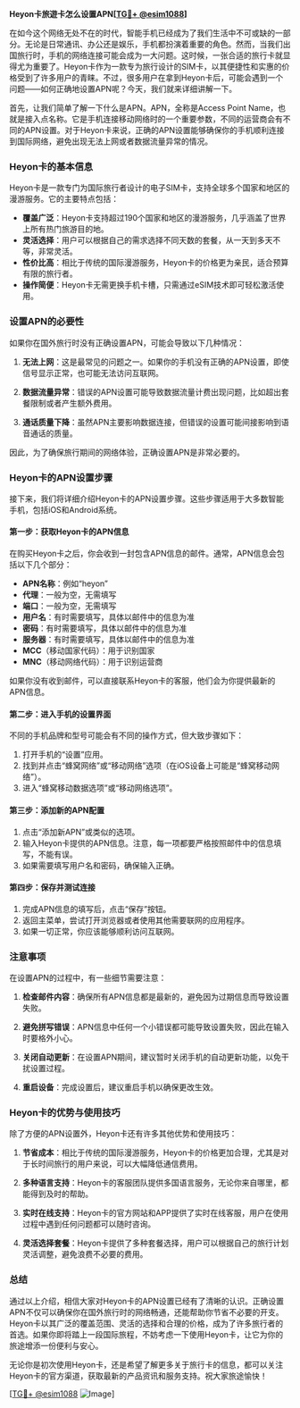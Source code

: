 **Heyon卡旅遊卡怎么设置APN[[TG💪+ @esim1088](https://t.me/s/esim1088)]**

在如今这个网络无处不在的时代，智能手机已经成为了我们生活中不可或缺的一部分。无论是日常通讯、办公还是娱乐，手机都扮演着重要的角色。然而，当我们出国旅行时，手机的网络连接可能会成为一大问题。这时候，一张合适的旅行卡就显得尤为重要了。Heyon卡作为一款专为旅行设计的SIM卡，以其便捷性和实惠的价格受到了许多用户的青睐。不过，很多用户在拿到Heyon卡后，可能会遇到一个问题——如何正确地设置APN呢？今天，我们就来详细讲解一下。

首先，让我们简单了解一下什么是APN。APN，全称是Access Point Name，也就是接入点名称。它是手机连接移动网络时的一个重要参数，不同的运营商会有不同的APN设置。对于Heyon卡来说，正确的APN设置能够确保你的手机顺利连接到国际网络，避免出现无法上网或者数据流量异常的情况。

### Heyon卡的基本信息

Heyon卡是一款专门为国际旅行者设计的电子SIM卡，支持全球多个国家和地区的漫游服务。它的主要特点包括：

- **覆盖广泛**：Heyon卡支持超过190个国家和地区的漫游服务，几乎涵盖了世界上所有热门旅游目的地。
- **灵活选择**：用户可以根据自己的需求选择不同天数的套餐，从一天到多天不等，非常灵活。
- **性价比高**：相比于传统的国际漫游服务，Heyon卡的价格更为亲民，适合预算有限的旅行者。
- **操作简便**：Heyon卡无需更换手机卡槽，只需通过eSIM技术即可轻松激活使用。

### 设置APN的必要性

如果你在国外旅行时没有正确设置APN，可能会导致以下几种情况：

1. **无法上网**：这是最常见的问题之一。如果你的手机没有正确的APN设置，即使信号显示正常，也可能无法访问互联网。
   
2. **数据流量异常**：错误的APN设置可能导致数据流量计费出现问题，比如超出套餐限制或者产生额外费用。

3. **通话质量下降**：虽然APN主要影响数据连接，但错误的设置可能间接影响到语音通话的质量。

因此，为了确保旅行期间的网络体验，正确设置APN是非常必要的。

### Heyon卡的APN设置步骤

接下来，我们将详细介绍Heyon卡的APN设置步骤。这些步骤适用于大多数智能手机，包括iOS和Android系统。

#### 第一步：获取Heyon卡的APN信息

在购买Heyon卡之后，你会收到一封包含APN信息的邮件。通常，APN信息会包括以下几个部分：

- **APN名称**：例如“heyon”
- **代理**：一般为空，无需填写
- **端口**：一般为空，无需填写
- **用户名**：有时需要填写，具体以邮件中的信息为准
- **密码**：有时需要填写，具体以邮件中的信息为准
- **服务器**：有时需要填写，具体以邮件中的信息为准
- **MCC**（移动国家代码）：用于识别国家
- **MNC**（移动网络代码）：用于识别运营商

如果你没有收到邮件，可以直接联系Heyon卡的客服，他们会为你提供最新的APN信息。

#### 第二步：进入手机的设置界面

不同的手机品牌和型号可能会有不同的操作方式，但大致步骤如下：

1. 打开手机的“设置”应用。
2. 找到并点击“蜂窝网络”或“移动网络”选项（在iOS设备上可能是“蜂窝移动网络”）。
3. 进入“蜂窝移动数据选项”或“移动网络选项”。

#### 第三步：添加新的APN配置

1. 点击“添加新APN”或类似的选项。
2. 输入Heyon卡提供的APN信息。注意，每一项都要严格按照邮件中的信息填写，不能有误。
3. 如果需要填写用户名和密码，确保输入正确。

#### 第四步：保存并测试连接

1. 完成APN信息的填写后，点击“保存”按钮。
2. 返回主菜单，尝试打开浏览器或者使用其他需要联网的应用程序。
3. 如果一切正常，你应该能够顺利访问互联网。

### 注意事项

在设置APN的过程中，有一些细节需要注意：

1. **检查邮件内容**：确保所有APN信息都是最新的，避免因为过期信息而导致设置失败。
   
2. **避免拼写错误**：APN信息中任何一个小错误都可能导致设置失败，因此在输入时要格外小心。

3. **关闭自动更新**：在设置APN期间，建议暂时关闭手机的自动更新功能，以免干扰设置过程。

4. **重启设备**：完成设置后，建议重启手机以确保更改生效。

### Heyon卡的优势与使用技巧

除了方便的APN设置外，Heyon卡还有许多其他优势和使用技巧：

1. **节省成本**：相比于传统的国际漫游服务，Heyon卡的价格更加合理，尤其是对于长时间旅行的用户来说，可以大幅降低通信费用。

2. **多种语言支持**：Heyon卡的客服团队提供多国语言服务，无论你来自哪里，都能得到及时的帮助。

3. **实时在线支持**：Heyon卡的官方网站和APP提供了实时在线客服，用户在使用过程中遇到任何问题都可以随时咨询。

4. **灵活选择套餐**：Heyon卡提供了多种套餐选择，用户可以根据自己的旅行计划灵活调整，避免浪费不必要的费用。

### 总结

通过以上介绍，相信大家对Heyon卡的APN设置已经有了清晰的认识。正确设置APN不仅可以确保你在国外旅行时的网络畅通，还能帮助你节省不必要的开支。Heyon卡以其广泛的覆盖范围、灵活的选择和合理的价格，成为了许多旅行者的首选。如果你即将踏上一段国际旅程，不妨考虑一下使用Heyon卡，让它为你的旅途增添一份便利与安心。

无论你是初次使用Heyon卡，还是希望了解更多关于旅行卡的信息，都可以关注Heyon卡的官方渠道，获取最新的产品资讯和服务支持。祝大家旅途愉快！

[[TG💪+ @esim1088](https://t.me/s/esim1088) ![Image](https://i.postimg.cc/4NQfJmqS/Snipaste-2025-05-13-00-14-12.png)]